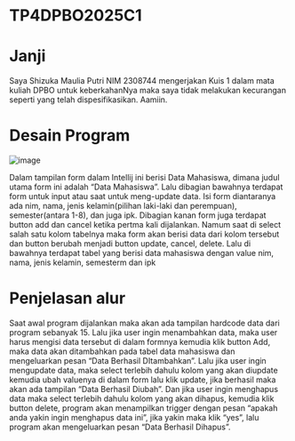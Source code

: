 # TP4DPBO2025C1

# Janji
Saya Shizuka Maulia Putri NIM 2308744 mengerjakan Kuis 1 dalam mata kuliah DPBO untuk keberkahanNya maka saya tidak melakukan kecurangan seperti yang telah dispesifikasikan. Aamiin.

# Desain Program
![image](https://github.com/user-attachments/assets/8753659c-9cd4-44b3-bc39-0bfc018c464d)

Dalam tampilan form dalam Intellij ini berisi Data Mahasiswa, dimana judul utama form ini adalah “Data Mahasiswa”. Lalu dibagian bawahnya terdapat form untuk input atau saat untuk meng-update data. Isi form diantaranya ada nim, nama, jenis kelamin(pilihan laki-laki dan perempuan), semester(antara 1-8), dan juga ipk. Dibagian kanan form juga terdapat button add dan cancel ketika pertma kali dijalankan. Namum saat di select salah satu kolom tabelnya maka form akan berisi data dari kolom tersebut dan button berubah menjadi button update, cancel, delete. Lalu di bawahnya terdapat tabel yang berisi data mahasiswa dengan value nim, nama, jenis kelamin, semesterm dan ipk

# Penjelasan alur
Saat awal program dijalankan maka akan ada tampilan hardcode data dari program sebanyak 15. Lalu jika user ingin menambahkan data, maka user harus mengisi data tersebut di dalam formnya kemudia klik button Add, maka data akan ditambahkan pada tabel data mahasiswa dan mengeluarkan pesan “Data Berhasil DItambahkan”. Lalu jika user ingin mengupdate data, maka select terlebih dahulu kolom yang akan diupdate kemudia ubah valuenya di dalam form lalu klik update, jika berhasil maka akan ada tampilan “Data Berhasil Diubah”. Dan jika user ingin menghapus data maka select terlebih dahulu kolom yang akan dihapus, kemudia klik button delete, program akan menampilkan trigger dengan pesan “apakah anda yakin ingin menghapus data ini”, jika yakin maka klik “yes”, lalu program akan mengeluarkan pesan “Data Berhasil Dihapus”.

